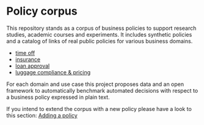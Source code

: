 # Policy corpus

This repository stands as a corpus of business policies to support research studies, academic courses and experiments.
It includes synthetic policies and a catalog of links of real public policies for various business domains.

- [time off](human-resources/acme_time_off.md)
- [insurance](insurance)
- [loan approval](loan-approval)
- [luggage compliance & pricing](luggage/luggage_policy.md)

For each domain and use case this project proposes data and an open framework to automatically benchmark automated decisions with respect to a business policy expressed in plain text.

If you intend to extend the corpus with a new policy please have a look to this section: [Adding a policy](adding_policy_docs/README)
